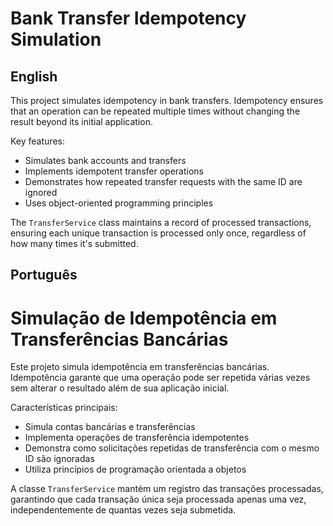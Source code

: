 # Bank Transfer Idempotency Simulation

## English

This project simulates idempotency in bank transfers. Idempotency ensures that an operation can be repeated multiple times without changing the result beyond its initial application.

Key features:
- Simulates bank accounts and transfers
- Implements idempotent transfer operations
- Demonstrates how repeated transfer requests with the same ID are ignored
- Uses object-oriented programming principles

The `TransferService` class maintains a record of processed transactions, ensuring each unique transaction is processed only once, regardless of how many times it's submitted.

## Português

# Simulação de Idempotência em Transferências Bancárias

Este projeto simula idempotência em transferências bancárias. Idempotência garante que uma operação pode ser repetida várias vezes sem alterar o resultado além de sua aplicação inicial.

Características principais:
- Simula contas bancárias e transferências
- Implementa operações de transferência idempotentes
- Demonstra como solicitações repetidas de transferência com o mesmo ID são ignoradas
- Utiliza princípios de programação orientada a objetos

A classe `TransferService` mantém um registro das transações processadas, garantindo que cada transação única seja processada apenas uma vez, independentemente de quantas vezes seja submetida.